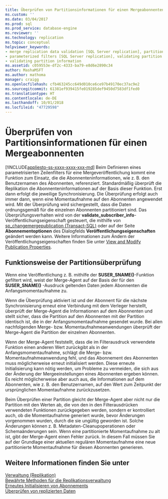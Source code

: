 ```yaml
---
title: Überprüfen von Partitionsinformationen für einen Mergeabonnenten | Microsoft-Dokumentation
ms.custom: ''
ms.date: 03/04/2017
ms.prod: sql
ms.prod_service: database-engine
ms.reviewer: ''
ms.technology: replication
ms.topic: conceptual
helpviewer_keywords:
- merge replication data validation [SQL Server replication], partitions
- parameterized filters [SQL Server replication], validating partition information
- validating partition information
ms.assetid: c059553e-df2c-4333-ba79-e8d6e2890c34
author: MashaMSFT
ms.author: mathoma
manager: craigg
ms.openlocfilehash: cfb463245cc649d010ce6ce97b49170ec37ac9e2
ms.sourcegitcommit: 61381ef939415fe019285def9450d7583df1fed0
ms.translationtype: HT
ms.contentlocale: de-DE
ms.lasthandoff: 10/01/2018
ms.locfileid: "47729598"
---
```

# <a name="validate-partition-information-for-a-merge-subscriber"></a>Überprüfen von Partitionsinformationen für einen Mergeabonnenten
[!INCLUDE[appliesto-ss-xxxx-xxxx-xxx-md](../../includes/appliesto-ss-xxxx-xxxx-xxx-md.md)]
  Beim Definieren eines parametrisierten Zeilenfilters für eine Mergeveröffentlichung kommt eine Funktion zum Einsatz, die die Abonnenteninformationen, wie z. B. den Benutzernamen des Abonnenten, referenziert. Standardmäßig überprüft die Replikation die Abonnenteninformationen auf der Basis dieser Funktion. Erst dann erfolgt die jeweilige Synchronisierung. Die Überprüfung erfolgt auch immer dann, wenn eine Momentaufnahme auf den Abonnenten angewendet wird. Mit der Überprüfung wird sichergestellt, dass die Daten ordnungsgemäß für die einzelnen Abonnenten partitioniert sind. Das Überprüfungsverhalten wird von der **validate_subscriber_info**-Veröffentlichungseigenschaft gesteuert, die mithilfe von [sp_changemergepublication &#40;Transact-SQL&#41;](../../relational-databases/system-stored-procedures/sp-changemergepublication-transact-sql.md) oder auf der Seite **Abonnementoptionen** des Dialogfelds **Veröffentlichungseigenschaften** geändert werden kann. Weitere Informationen zum Ändern der Veröffentlichungseigenschaften finden Sie unter [View and Modify Publication Properties](../../relational-databases/replication/publish/view-and-modify-publication-properties.md).  
  
## <a name="how-partition-validation-works"></a>Funktionsweise der Partitionsüberprüfung  
 Wenn eine Veröffentlichung z. B. mithilfe der **SUSER_SNAME()**-Funktion gefiltert wird, weist der Merge-Agent auf der Basis der für den **SUSER_SNAME()** -Ausdruck geltenden Daten jedem Abonnenten die Anfangsmomentaufnahme zu.  
  
 Wenn die Überprüfung aktiviert ist und der Abonnent für die nächste Synchronisierung erneut eine Verbindung mit dem Verleger herstellt, überprüft der Merge-Agent die Informationen auf dem Abonnenten und stellt sicher, dass die Partition auf den Abonnenten mit der Partition identisch ist, die in der Anfangsmomentaufnahme gesendet wurde. Bei allen nachfolgenden Merge- bzw. Momentaufnahmeanwendungen überprüft der Merge-Agent die Partition der einzelnen Abonnenten.  
  
 Wenn der Merge-Agent feststellt, dass die im Filterausdruck verwendete Funktion einen anderen Wert zurückgibt als in der Anfangsmomentaufnahme, schlägt die Merge- bzw. Momentaufnahmeanwendung fehl, und das Abonnement des Abonnenten muss möglicherweise erneut initialisiert werden. Diese erneute Initialisierung kann nötig werden, um Probleme zu vermeiden, die sich aus der Änderung der Mergeeinstellungen eines Abonnenten ergeben können. Es reicht möglicherweise aber auch aus, die Informationen auf dem Abonnenten, wie z. B. den Benutzernamen, auf den Wert zum Zeitpunkt der ursprünglichen Momentaufnahme zurückzusetzen.  
  
 Beim Überprüfen einer Partition gleicht der Merge-Agent aber nicht nur die Partition mit den Werten ab, die von den in den Filterausdrücken verwendeten Funktionen zurückgegeben werden, sondern er kontrolliert auch, ob die Momentaufnahme generiert wurde, bevor Änderungen vorgenommen wurden, durch die sie ungültig geworden ist. Solche Änderungen können z. B. Metadaten-Cleanupoperationen oder Schemaänderungen sein. Wenn eine partitionierte Momentaufnahme zu alt ist, gibt der Merge-Agent einen Fehler zurück. In diesem Fall müssen Sie auf der Grundlage einer aktuellen regulären Momentaufnahme eine neue partitionierte Momentaufnahme für diesen Abonnenten generieren.  
  
## <a name="see-also"></a>Weitere Informationen finden Sie unter  
 [Verwaltung &#40;Replikation&#41;](../../relational-databases/replication/administration/administration-replication.md)   
 [Bewährte Methoden für die Replikationsverwaltung](../../relational-databases/replication/administration/best-practices-for-replication-administration.md)   
 [Erneutes Initialisieren von Abonnements](../../relational-databases/replication/reinitialize-subscriptions.md)   
 [Überprüfen von replizierten Daten](../../relational-databases/replication/validate-replicated-data.md)  
  
  
